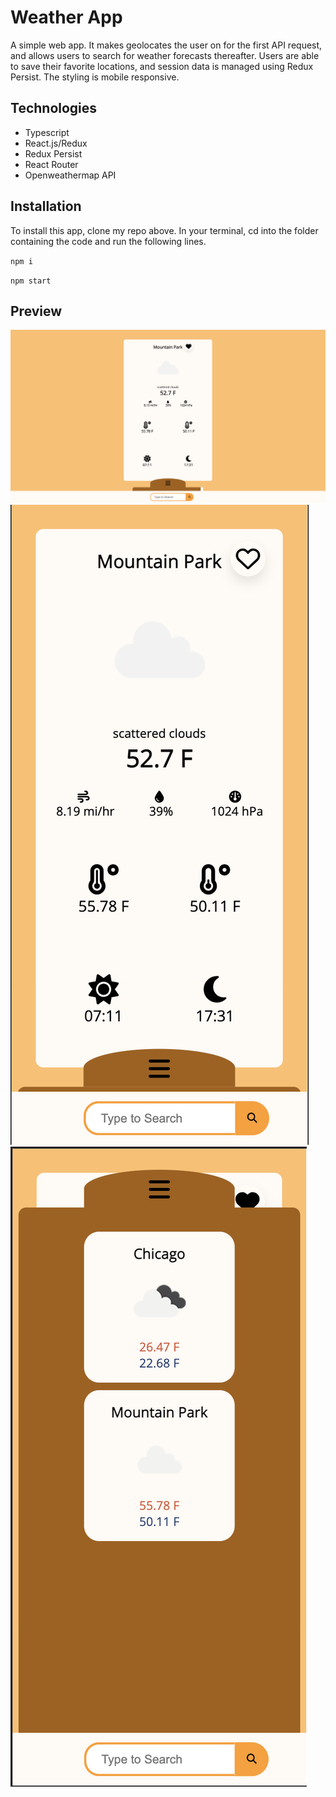 # Weather App

A simple web app. It makes geolocates the user on for the first API request, and allows users to search for weather forecasts thereafter. Users are able to save their favorite locations, and session data is managed using Redux Persist. The styling is mobile responsive.

## Technologies

-   Typescript
-   React.js/Redux
-   Redux Persist
-   React Router
-   Openweathermap API

## Installation

To install this app, clone my repo above. In your terminal, cd into the folder containing the code and run the following lines.

`npm i`

`npm start`

## Preview

![web view](./assets/web-view.png)
![mobile view](./assets/Screen%20Shot%202022-11-18%20at%204.00.08%20PM.png)
![mobile view2](./assets/Screen%20Shot%202022-11-18%20at%204.00.27%20PM.png)
